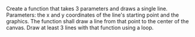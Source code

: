 Create a function that takes 3 parameters and draws a single line.
Parameters: the x and y coordinates of the line's starting point and the graphics.
The function shall draw a line from that point to the center of the canvas.
Draw at least 3 lines with that function using a loop.
